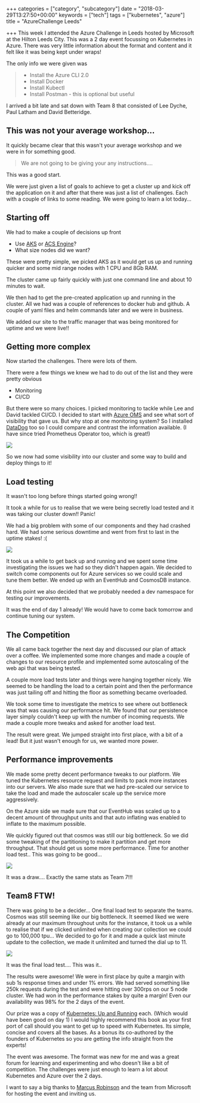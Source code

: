 +++
categories = ["category", "subcategory"]
date = "2018-03-29T13:27:50+00:00"
keywords = ["tech"]
tags = ["kubernetes", "azure"]
title = "AzureChallenge Leeds"

+++
This week I attended the Azure Challenge in Leeds hosted by Microsoft at the Hilton Leeds City. This was a 2 day event focussing on Kubernetes in Azure. There was very little information about the format and content and it felt like it was being kept under wraps!

The only info we were given was

> * Install the Azure CLI 2.0
> * Install Docker
> * Install Kubectl
> * Install Postman - this is optional but useful

I arrived a bit late and sat down with Team 8 that consisted of Lee Dyche, Paul Latham and David Betteridge.

## This was not your average workshop...

It quickly became clear that this wasn't your average workshop and we were in for something good.

> We are not going to be giving your any instructions....

This was a good start.

We were just given a list of goals to achieve to get a cluster up and kick off the application on it and after that there was just a list of challenges. Each with a couple of links to some reading. We were going to learn a lot today...

## Starting off

We had to make a couple of decisions up front

* Use [AKS](https://docs.microsoft.com/en-us/azure/aks/) or [ACS Engine](https://github.com/Azure/acs-engine)?
* What size nodes did we want?

These were pretty simple, we picked AKS as it would get us up and running quicker and some mid range nodes with 1 CPU and 8Gb RAM.

The cluster came up fairly quickly with just one command line and about 10 minutes to wait.

We then had to get the pre-created application up and running in the cluster. All we had was a couple of references to docker hub and github. A couple of yaml files and helm commands later and we were in business.

We added our site to the traffic manager that was being monitored for uptime and we were live!!

## Getting more complex

Now started the challenges. There were lots of them.

There were a few things we knew we had to do out of the list and they were pretty obvious

* Monitoring
* CI/CD

But there were so many choices. I picked monitoring to tackle while Lee and David tackled CI/CD. I decided to start with [Azure OMS](https://docs.microsoft.com/en-us/azure/aks/tutorial-kubernetes-monitor) and see what sort of visibility that gave us. But why stop at one monitoring system? So I installed [DataDog](https://www.datadoghq.com/blog/monitor-kubernetes-docker/) too so I could compare and contrast the information available. (I have since tried Prometheus Operator too, which is great!)

![](/uploads/2018/03/29/k8s-dash-2.png)

So we now had some visibility into our cluster and some way to build and deploy things to it!

## Load testing

It wasn't too long before things started going wrong!!

It took a while for us to realise that we were being secretly load tested and it was taking our cluster down!! Panic!

We had a big problem with some of our components and they had crashed hard. We had some serious downtime and went from first to last in the uptime stakes! :(

![](/uploads/2018/03/29/DumpsterFire2.jpg)

It took us a while to get back up and running and we spent some time investigating the issues we had so they didn't happen again. We decided to switch come components out for Azure services so we could scale and tune them better. We ended up with an EventHub and CosmosDB instance.

At this point we also decided that we probably needed a dev namespace for testing our improvements.

It was the end of day 1 already! We would have to come back tomorrow and continue tuning our system.

## The Competition

We all came back together the next day and discussed our plan of attack over a coffee. We implemented some more changes and made a couple of changes to our resource profile and implemented some autoscaling of the web api that was being tested.

A couple more load tests later and things were hanging together nicely. We seemed to be handling the load to a certain point and then the performance was just tailing off and hitting the floor as something became overloaded. 

We took some time to investigate the metrics to see where out bottleneck was that was causing our performance hit. We found that our persistence layer simply couldn't keep up with the number of incoming requests. We made a couple more tweaks and asked for another load test. 

The result were great. We jumped straight into first place, with a bit of a lead! But it just wasn't enough for us, we wanted more power.

## Performance improvements

We made some pretty decent performance tweaks to our platform. We tuned the Kubernetes resource request and limits to pack more instances into our servers. We also made sure that we had pre-scaled our service to take the load and made the autoscaler scale up the service more aggressively.

On the Azure side we made sure that our EventHub was scaled up to a decent amount of throughput units and that auto inflating was enabled to inflate to the maximum possible.

We quickly figured out that cosmos was still our big bottleneck. So we did some tweaking of the partitioning to make it partition and get more throughput. That should get us some more performance. Time for another load test.. This was going to be good...

![](/uploads/2018/03/29/photofinish.jpg)

It was a draw.... Exactly the same stats as Team 7!!!

## Team8 FTW!

There was going to be a decider... One final load test to separate the teams. Cosmos was still seeming like our big bottleneck. It seemed liked we were already at our maximum throughout units for the instance, it took us a while to realise that if we clicked unlimited when creating our collection we could go to 100,000 tpu... We decided to go for it and made a quick last minute update to the collection, we made it unlimited and turned the dial up to 11.

![](/uploads/2018/03/29/volume-11-smushed.jpg)

It was the final load test.... This was it..

The results were awesome! We were in first place by quite a margin with sub 1s response times and under 1% errors. We had served something like 250k requests during the test and were hitting over 300rps on our 5 node cluster. We had won in the performance stakes by quite a margin! Even our availability was 98% for the 2 days of the event.

Our prize was a copy of [Kubernetes: Up and Running](http://amzn.eu/hh5St3h) each. (Which would have been good on day 1) I would highly recommend this book as your first port of call should you want to get up to speed with Kubernetes. Its simple, concise and covers all the bases. As a bonus its co-authored by the founders of Kubernetes so you are getting the info straight from the experts!

The event was awesome. The format was new for me and was a great forum for learning and experimenting and who doesn't like a bit of competition. The challenges were just enough to learn a lot about Kubernetes and Azure over the 2 days. 

I want to say a big thanks to [Marcus Robinson](https://twitter.com/techdiction) and the team from Microsoft for hosting the event and inviting us. 
